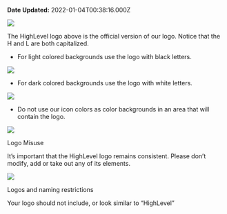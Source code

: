 **Date Updated:** 2022-01-04T00:38:16.000Z

![](https://s3.amazonaws.com/cdn.freshdesk.com/data/helpdesk/attachments/production/48175265495/original/PTXBCP40UHx-8LCKsM1zqLX-pq8nndFHSw.png?1641235482)
  
  
The HighLevel logo above is the official version of our logo. Notice that the H and L are both capitalized. 

  
* For light colored backgrounds use the logo with black letters.

  
![](https://s3.amazonaws.com/cdn.freshdesk.com/data/helpdesk/attachments/production/48175265578/original/8wJAHt_dUJ0Q6XpWn8J5aev4ElJ3prQYVQ.jpg?1641235520)

  
* For dark colored backgrounds use the logo with white letters.

  
![](https://s3.amazonaws.com/cdn.freshdesk.com/data/helpdesk/attachments/production/48175265739/original/PAUWak17_5otrZlX-2umd5Eisu-X_cq0fw.jpg?1641235578)

  
* Do not use our icon colors as color backgrounds in an area that will contain the logo.

  
![](https://s3.amazonaws.com/cdn.freshdesk.com/data/helpdesk/attachments/production/48175266491/original/dI4PNSs_DoHJHf12yg7Aw1mq96OmvubzBw.jpg?1641235844)

  
Logo Misuse 

  
It’s important that the HighLevel logo remains consistent. Please don’t modify, add or take out any of its elements. 

![](https://s3.amazonaws.com/cdn.freshdesk.com/data/helpdesk/attachments/production/48175266914/original/Kyb_XxIC-cX1JbnZ0cYyMtkWXeEMnBbDqw.jpg?1641235999)

Logos and naming restrictions 

  
Your logo should not include, or look similar to “HighLevel”
  
  